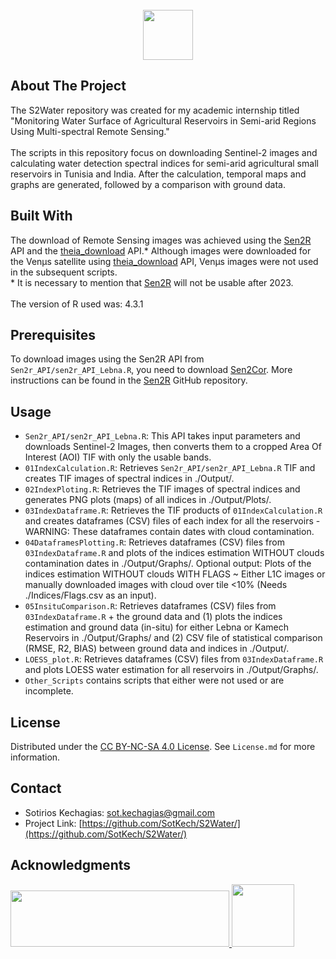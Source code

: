 <!-- PROJECT LOGO -->
<br />
<div align="center">
  <a href="https://github.com/SotKech/S2Water/">
    <img src="https://external-content.duckduckgo.com/iu/?u=https%3A%2F%2Fwww.pngplay.com%2Fwp-content%2Fuploads%2F1%2FLetter-S-PNG-Photo.png&f=1&nofb=1&ipt=676c17b6eed1fbff95ce152952826d3574d8909f253b9424883625d7b3bff3c3&ipo=images" width="80" height="80">
  </a>
</div>

<!-- ABOUT THE PROJECT -->
## About The Project
The S2Water repository was created for my academic internship titled "Monitoring Water Surface of Agricultural Reservoirs in Semi-arid Regions Using Multi-spectral Remote Sensing."
<br/>
<br/>
The scripts in this repository focus on downloading Sentinel-2 images and calculating water detection spectral indices for semi-arid agricultural small reservoirs in Tunisia and India. After the calculation, temporal maps and graphs are generated, followed by a comparison with ground data.

<!-- BUILT WITH -->
## Built With
The download of Remote Sensing images was achieved using the [Sen2R](https://github.com/ranghetti/sen2r/tree/main) API and the [theia_download](https://github.com/olivierhagolle/theia_download) API.* Although images were downloaded for the Venμs satellite using [theia_download](https://github.com/olivierhagolle/theia_download) API, Venμs images were not used in the subsequent scripts.
<br/>
\* It is necessary to mention that [Sen2R](https://github.com/ranghetti/sen2r/tree/main) will not be usable after 2023.
<br/>
<br/>
The version of R used was: 4.3.1

## Prerequisites
To download images using the Sen2R API from `Sen2r_API/sen2r_API_Lebna.R`, you need to download [Sen2Cor](https://step.esa.int/main/snap-supported-plugins/sen2cor/). More instructions can be found in the [Sen2R](https://github.com/ranghetti/sen2r/tree/main) GitHub repository.

<!-- USAGE -->
## Usage
- `Sen2r_API/sen2r_API_Lebna.R`: This API takes input parameters and downloads Sentinel-2 Images, then converts them to a cropped Area Of Interest (AOI) TIF with only the usable bands.
- `01IndexCalculation.R`: Retrieves `Sen2r_API/sen2r_API_Lebna.R` TIF and creates TIF images of spectral indices in ./Output/.
- `02IndexPloting.R`: Retrieves the TIF images of spectral indices and generates PNG plots (maps) of all indices in ./Output/Plots/.
- `03IndexDataframe.R`: Retrieves the TIF products of `01IndexCalculation.R` and creates dataframes (CSV) files of each index for all the reservoirs - WARNING: These dataframes contain dates with cloud contamination.
- `04DataframesPlotting.R`: Retrieves dataframes (CSV) files from `03IndexDataframe.R` and plots of the indices estimation WITHOUT clouds contamination dates in ./Output/Graphs/. Optional output: Plots of the indices estimation WITHOUT clouds WITH FLAGS ~ Either L1C images or manually downloaded images with cloud over tile <10% (Needs ./Indices/Flags.csv as an input).
- `05InsituComparison.R`: Retrieves dataframes (CSV) files from `03IndexDataframe.R` + the ground data and (1) plots the indices estimation and ground data (in-situ) for either Lebna or Kamech Reservoirs in ./Output/Graphs/ and (2) CSV file of statistical comparison (RMSE, R2, BIAS) between ground data and indices in ./Output/.
- `LOESS_plot.R`: Retrieves dataframes (CSV) files from `03IndexDataframe.R` and plots LOESS water estimation for all reservoirs in ./Output/Graphs/.
- `Other_Scripts` contains scripts that either were not used or are incomplete.

<!-- LICENSE -->
## License
Distributed under the [CC BY-NC-SA 4.0 License](https://creativecommons.org/licenses/by-nc-sa/4.0/). See `License.md` for more information.

<!-- CONTACT -->
## Contact
- Sotirios Kechagias: sot.kechagias@gmail.com
- Project Link: [https://github.com/SotKech/S2Water/](https://github.com/SotKech/S2Water/)
<!-- ACKNOWLEDGMENTS -->
## Acknowledgments
<a href="https://en.ird.fr/"> 
<img src= "https://external-content.duckduckgo.com/iu/?u=http%3A%2F%2Fwww.afd.fr%2Fsites%2Fafd%2Ffiles%2F2017-08%2Flogo-ird_0.png&f=1&nofb=1&ipt=c58896d88b6913518b45959756999d505717ac064b754b2426b675df2b4de74b&ipo=images" width="350" height=90">
  
<a href="https://www.umr-lisah.fr/?q=en">
<img src= "https://pbs.twimg.com/profile_images/1180051796653416448/xYIKFZzt_400x400.png" width="100" height=100">

<!-- MARKDOWN LINKS & IMAGES -->
<!-- https://www.markdownguide.org/basic-syntax/#reference-style-links -->
[product-screenshot]: images/screenshot.png
[Sen2r.js]: https://luigi.ranghetti.info/img/sen2r_logo_200px.png
[Sen2r-url]: https://github.com/ranghetti/sen2r/tree/main
